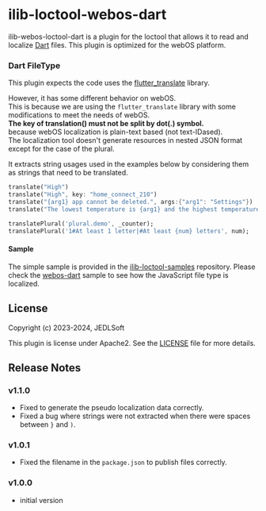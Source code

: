 # ilib-loctool-webos-dart

ilib-webos-loctool-dart is a plugin for the loctool that
allows it to read and localize [Dart](https://docs.fileformat.com/programming/dart/) files. This plugin is optimized for the webOS platform.

### Dart FileType
This plugin expects the code uses the [flutter_translate](https://pub.dev/packages/flutter_translate) library.  

However, it has some different behavior on webOS.   
This is because we are using the `flutter_translate` library with some modifications to meet the needs of webOS.   
**The key of translation() must not be split by dot(.) symbol.**   
because webOS localization is plain-text based (not text-IDased).  
The localization tool doesn't generate resources in nested JSON format except for the case of the plural.

It extracts string usages used in the examples below by considering them as strings that need to be translated.

```dart
translate("High")
translate("High", key: "home_connect_210")
translate("{arg1} app cannot be deleted.", args:{"arg1": "Settings"})
translate("The lowest temperature is {arg1} and the highest temperature is {arg2}.", args:{"arg1": 15, "arg2": 30})

translatePlural('plural.demo', _counter);
translatePlural('1#At least 1 letter|#At least {num} letters', num);
```

#### Sample
The simple sample is provided in the [ilib-loctool-samples](https://github.com/iLib-js/ilib-loctool-samples) repository.
Please check the [webos-dart](https://github.com/iLib-js/ilib-loctool-samples/tree/main/webos-dart) sample to see how the JavaScript file type is localized.

## License

Copyright (c) 2023-2024, JEDLSoft

This plugin is license under Apache2. See the [LICENSE](./LICENSE)
file for more details.

## Release Notes

### v1.1.0
* Fixed to generate the pseudo localization data correctly.
* Fixed a bug where strings were not extracted when there were spaces between `}` and `)`.

### v1.0.1
* Fixed the filename in the `package.json` to publish files correctly.

### v1.0.0
* initial version